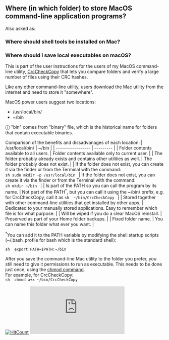 ﻿## Where (in which folder) to store MacOS command-line application programs?

Also asked as:

### Where should shell tools be installed on Mac?
### Where should I save local executables on macOS?

This is part of the user instructions for the users of my MacOS command-line utility, [CrcCheckCopy](https://www.starmessagesoftware.com/crccheckcopy) that lets you compare folders and verify a large number of files using their CRC hashes.  

Like any other command-line utility, users download the Mac utility from the internet and need to store it "somewhere".  

MacOS power users suggest two locations:
- /usr/local/bin/
- ~/bin

ⓘ "bin" comes from "binary" file, which is the historical name for folders that contain executable binaries.

Comparison of the benefits and dissadvanages of each location:
| /usr/local/bin/   | ~/bin     |
| ----------------- | --------- |
| Folder contents available to all users. | Folder contents available only to current user. |
| The folder probably already exists and contains other utilities as well. | The folder probably does not exist. |
| If the folder does not exist, you can create it via the finder or from the Terminal with the command:<br/>```sh sudo mkdir -p /usr/local/bin ``` | If the folder does not exist, you can create it via the finder or from the Terminal with the command:<br/>```sh mkdir ~/bin ``` |
| Is part of the PATH so you can call the program by its name. | Not part of the PATH<sup>*</sup>, but you can call it using the ~/bin/ prefix, e.g. for CrcCheckCopy, call it as ```sh  ~/bin/CrcCheckCopy ``` |
| Stored together with other command-line utilities that get installed by other apps. |  Dedicated to your manually stored applications. Easy to remember which file is for what purpose.  |
| Will be wiped if you do a clear MacOS reinstall. | Preserved as part of your Home folder backups. |
| Fixed folder name. | You can name this folder what ever you want. |

<sup>*</sup>You can add it to the PATH variable by modifying the shell startup scripts (~/.bash_profile for bash which is the standard shell):  

```sh  export PATH=$PATH:~/bin ```

After you save the command-line Mac utility to the folder you prefer, you still need to give it permissions to run as executable. This needs to be done just once, using the [chmod command](https://www.starmessagesoftware.com/crccheckcopy/download#chmod-command-macos).   
For example, for CrcCheckCopy:   
```sh  chmod a+x ~/bin/CrcCheckCopy ```



[![HitCount](http://hits.dwyl.io/starmessage/badges.svg)](https://www.starmessagesoftware.com/)
[![Analytics](https://ga-beacon.appspot.com/UA-385839-11/github.com/starmessage/CrcCheckCopy/README.md)](https://GitHub.com/starmessage/CrcCheckCopy)
